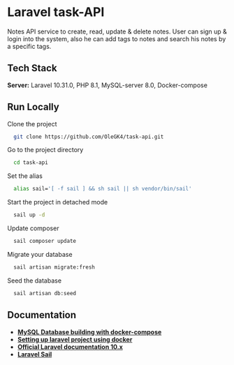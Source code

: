 # Laravel task-API

Notes API service to create, read, update & delete notes. User can sign up
& login into the system, also he can add tags
to notes and search his notes by a specific tags.

## Tech Stack

**Server:** Laravel 10.31.0, PHP 8.1, MySQL-server 8.0, Docker-compose

## Run Locally

Clone the project

```bash
  git clone https://github.com/OleGK4/task-api.git
```

Go to the project directory

```bash
  cd task-api
```

Set the alias

```bash
  alias sail='[ -f sail ] && sh sail || sh vendor/bin/sail'
```

Start the project in detached mode

```bash
  sail up -d
```

Update composer

```bash
  sail composer update
```

Migrate your database

```bash
  sail artisan migrate:fresh
```

Seed the database

```bash
  sail artisan db:seed
```

## Documentation

- **[MySQL Database building with docker-compose](https://blog.christian-schou.dk/creating-and-running-a-mysql-database-with-docker-compose/)**
- **[Setting up laravel project using docker](https://ianclemence.medium.com/setting-up-laravel-project-using-docker-step-by-step-guide-7c5720fbc2c8)**
- **[Official Laravel documentation 10.x](https://laravel.com/docs/10.x/installation)**
- **[Laravel Sail](https://laravel.com/docs/10.x/sail)**

